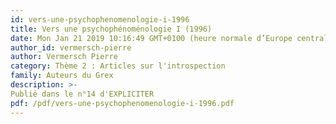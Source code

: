 ```yaml
---
id: vers-une-psychophenomenologie-i-1996
title: Vers une psychophénoménologie I (1996)
date: Mon Jan 21 2019 10:16:49 GMT+0100 (heure normale d’Europe centrale)
author_id: vermersch-pierre
author: Vermersch Pierre
category: Thème 2 : Articles sur l'introspection
family: Auteurs du Grex
description: >-
Publié dans le n°14 d'EXPLICITER 
pdf: /pdf/vers-une-psychophenomenologie-i-1996.pdf
---
```

